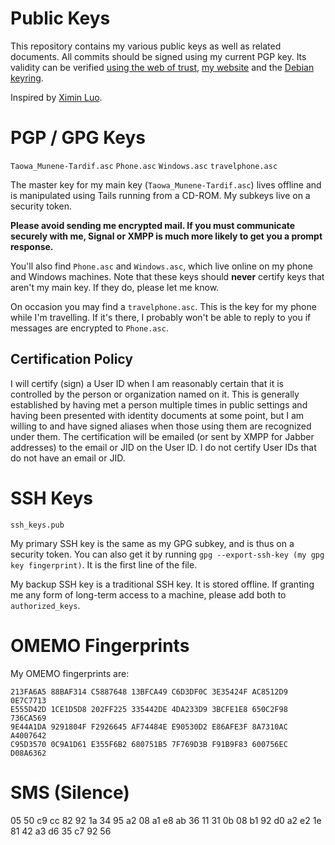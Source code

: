 # Public Keys

This repository contains my various public keys as well as related
documents. All commits should be signed using my current PGP key.
Its validity can be verified [using the web of trust](https://pgp.cs.uu.nl/),
[my website](https://taowa.ca/key.asc) and the
[Debian keyring](https://keyring.debian.org/).



Inspired by [Ximin Luo](https://github.com/infinity0/pubkeys).


# PGP / GPG Keys
`Taowa_Munene-Tardif.asc`
`Phone.asc`
`Windows.asc`
`travelphone.asc`

The master key for my main key (`Taowa_Munene-Tardif.asc`) lives
offline and is manipulated using Tails running from a CD-ROM.
My subkeys live on a security token.

**Please avoid sending me encrypted mail. If you must communicate
securely with me, Signal or XMPP is much more likely to get you a 
prompt response.**

You'll also find `Phone.asc` and `Windows.asc`, which live online on my
phone and Windows machines. Note that these keys should **never**
certify keys that aren't my main key. If they do, please let me know.

On occasion you may find a `travelphone.asc`. This is the key for my
phone while I'm travelling. If it's there, I probably won't be able to
reply to you if messages are encrypted to `Phone.asc`.

## Certification Policy
I will certify (sign) a User ID when I am reasonably certain that it is
controlled by the person or organization named on it. This is generally
established by having met a person multiple times in public settings
and having been presented with identity documents at some point, but I
am willing to and have signed aliases when those using them are
recognized under them. The certification will be emailed (or sent by
XMPP for Jabber addresses) to the email or JID on the User ID. I do not
certify User IDs that do not have an email or JID.


# SSH Keys
`ssh_keys.pub`

My primary SSH key is the same as my GPG subkey, and is thus on a
security token. You can also get it by running
`gpg --export-ssh-key (my gpg key fingerprint)`. It is the first line
of the file.

My backup SSH key is a traditional SSH key. It is stored offline. If
granting me any form of long-term access to a machine, please
add both to `authorized_keys`.


# OMEMO Fingerprints
My OMEMO fingerprints are:
```
213FA6A5 88BAF314 C5887648 13BFCA49 C6D3DF0C 3E35424F AC8512D9 0E7C7713
E555D42D 1CE1D5D8 202FF225 335442DE 4DA233D9 3BCFE1E8 650C2F98 736CA569
9E44A1DA 9291804F F2926645 AF74484E E90530D2 E86AFE3F 8A7310AC A4007642
C95D3570 0C9A1D61 E355F6B2 680751B5 7F769D3B F91B9F83 600756EC D08A6362
```

# SMS (Silence)
05 50 c9 cc 82 92 1a 34 95 a2 08 a1 e8 ab 36 11 31
0b 08 b1 92 d0 a2 e2 1e 81 42 a3 d6 35 c7 92 56


